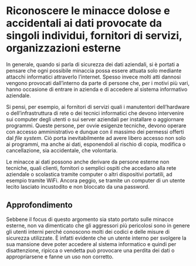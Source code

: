 # Riconoscere le minacce dolose e accidentali ai dati provocate da singoli individui, fornitori di servizi, organizzazioni esterne

In generale, quando si parla di sicurezza dei dati aziendali, si è portati a pensare che ogni possibile minaccia possa essere attuata solo mediante
attacchi informatici attraverlo l’internet. Spesso invece molti atti dannosi vengono provocati dall’interno da parte di persone che, per i motivi più vari,
hanno occasione di entrare in azienda e di accedere al sistema informativo aziendale.

Si pensi, per esempio, ai fornitori di servizi quali i manutentori dell’hardware o dell’infrastruttura di rete o dei tecnici informatici che devono
intervenire sui computer degli utenti o sui server aziendali per installare o aggiornare programmi. Queste persone, per ovvie esigenze tecniche, devono
operare con accesso amministrativo e dunque con il massimo dei permessi offerti dal _file system_. Ciò porta inevitabilmente ad avere libero accesso non
solo ai programmi, ma anche ai dati, esponendoli al rischio di copia, modifica o cancellazione, sia accidentale, che volontaria.

Le minacce ai dati possono anche derivare da persone esterne non tecniche, quali clienti, fornitori o semplici ospiti che accedano alla rete aziendale o
scolastica tramite computer o altri dispositivi portatili, ad esempio tramite WiFi. Ancora peggio, se tramite un computer di un utente lecito lasciato
incustodito e non bloccato da una password.

## Approfondimento

Sebbene il focus di questo argomento sia stato portato sulle minacce esterne, non va dimenticato che gli aggressori più pericolosi sono in genere gli
utenti interni perché conoscono molti dei codici e delle misure di sicurezza utilizzate. È infatti evidente che un utente interno per svolgere la sua
mansione deve poter accedere al sistema informatico e quindi per disattenzione, ripicca o vendetta può provocare una perdita dei dati o appropriarsene
e fanne un uso non corretto.
